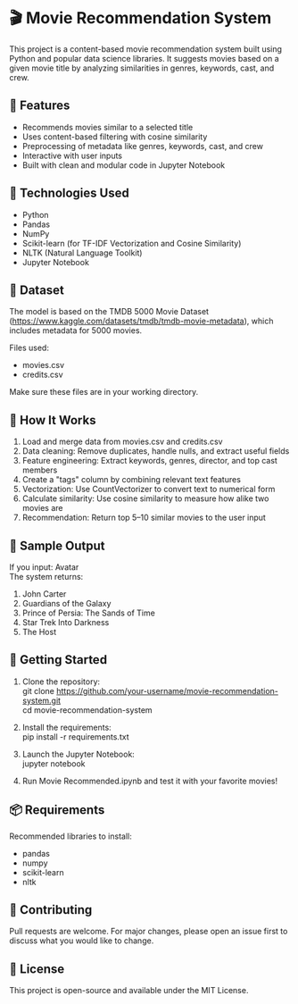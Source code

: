 # 🎬 Movie Recommendation System

This project is a content-based movie recommendation system built using Python and popular data science libraries. It suggests movies based on a given movie title by analyzing similarities in genres, keywords, cast, and crew.

## 🚀 Features

- Recommends movies similar to a selected title  
- Uses content-based filtering with cosine similarity  
- Preprocessing of metadata like genres, keywords, cast, and crew  
- Interactive with user inputs  
- Built with clean and modular code in Jupyter Notebook  

## 🧰 Technologies Used

- Python  
- Pandas  
- NumPy  
- Scikit-learn (for TF-IDF Vectorization and Cosine Similarity)  
- NLTK (Natural Language Toolkit)  
- Jupyter Notebook  

## 📁 Dataset

The model is based on the TMDB 5000 Movie Dataset (https://www.kaggle.com/datasets/tmdb/tmdb-movie-metadata), which includes metadata for 5000 movies.

Files used:  
- movies.csv  
- credits.csv  

Make sure these files are in your working directory.

## 🧠 How It Works

1. Load and merge data from movies.csv and credits.csv  
2. Data cleaning: Remove duplicates, handle nulls, and extract useful fields  
3. Feature engineering: Extract keywords, genres, director, and top cast members  
4. Create a "tags" column by combining relevant text features  
5. Vectorization: Use CountVectorizer to convert text to numerical form  
6. Calculate similarity: Use cosine similarity to measure how alike two movies are  
7. Recommendation: Return top 5–10 similar movies to the user input  

## 📸 Sample Output

If you input: Avatar  
The system returns:  
1. John Carter  
2. Guardians of the Galaxy  
3. Prince of Persia: The Sands of Time  
4. Star Trek Into Darkness  
5. The Host  

## 🏁 Getting Started

1. Clone the repository:  
git clone https://github.com/your-username/movie-recommendation-system.git  
cd movie-recommendation-system  

2. Install the requirements:  
pip install -r requirements.txt  

3. Launch the Jupyter Notebook:  
jupyter notebook  

4. Run Movie Recommended.ipynb and test it with your favorite movies!

## 📦 Requirements

Recommended libraries to install:  
- pandas  
- numpy  
- scikit-learn  
- nltk  

## 🤝 Contributing

Pull requests are welcome. For major changes, please open an issue first to discuss what you would like to change.

## 📝 License

This project is open-source and available under the MIT License.

